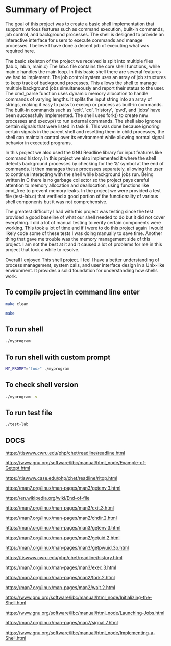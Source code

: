 # Summary of Project

The  goal of this project was to create a basic shell implementation that supports various features such as command execution, built-in commands, job control, and background processes. The shell is designed to provide an interactive interface for users to execute commands and manage processes. I believe I have done a decent job of executing what was required here. 

The basic skeleton of the project we received is split into multiple files (lab.c, lab.h, main.c) The lab.c file contains the core shell functions, while main.c handles the main loop. In this basic shell there are several features we had to implement. The job control system uses an array of job structures to keep track of background processes. This allows the shell to manage multiple background jobs simultaneously and report their status to the user. The cmd_parse function uses dynamic memory allocation to handle commands of varying lengths. It splits the input string into an array of strings, making it easy to pass to execvp or process as built-in commands. The built-in commands such as 'exit', 'cd', 'history', 'pwd', and 'jobs' have been successfully implemented. The shell uses fork() to create new processes and execvp() to run external commands. The shell also ignores certain signals that were listed in task 8. This was done because ignoring certain signals in the parent shell and resetting them in child processes, the shell can maintain control over its environment while allowing normal signal behavior in executed programs. 

In this project we also used the GNU Readline library for input features like command history. In this project we also implemented it where the shell detects background processes by checking for the '&' symbol at the end of commands. It then manages these processes separately, allowing the user to continue interacting with the shell while background jobs run. Being written in C there is no garbage collector so the project pays careful attention to memory allocation and deallocation, using functions like cmd_free to prevent memory leaks. In the project we were provided a test file (test-lab.c) that verified a good portion of the functionality of various shell components but it was not comprehensive. 

The greatest difficulty I had with this project was testing since the test provided a good baseline of what our shell needed to do but it did not cover everything. I did a lot of manual testing to verify certain components were working. This took a lot of time and if i were to do this project again I would likely code some of these tests I was doing manually to save time. Another thing that gave me trouble was the memory management side of this project. I am not the best at it and it caused a lot of problems for me in this project that took a while to resolve. 

Overall I enjoyed This shell project. I feel I have a better understanding of process management, system calls, and user interface design in a Unix-like environment. It provides a solid foundation for understanding how shells work.


## To compile project in command line enter

```bash
make clean
```

```bash
make 
```

## To run shell 

```bash
./myprogram
```

## To run shell with custom prompt

```bash
MY_PROMPT="foo>" ./myprogram
```

## To check shell version

```bash
./myprogram -v
```

## To run test file

```bash
./test-lab
```

## DOCS

https://tiswww.cwru.edu/php/chet/readline/readline.html

https://www.gnu.org/software/libc/manual/html_node/Example-of-Getopt.html

https://tiswww.case.edu/php/chet/readline/rltop.html

https://man7.org/linux/man-pages/man3/getenv.3.html

https://en.wikipedia.org/wiki/End-of-file

https://man7.org/linux/man-pages/man3/exit.3.html

https://man7.org/linux/man-pages/man2/chdir.2.html

https://man7.org/linux/man-pages/man3/getenv.3.html

https://man7.org/linux/man-pages/man2/getuid.2.html

https://man7.org/linux/man-pages/man3/getpwuid.3p.html

https://tiswww.cwru.edu/php/chet/readline/history.html

https://man7.org/linux/man-pages/man3/exec.3.html

https://man7.org/linux/man-pages/man2/fork.2.html

https://man7.org/linux/man-pages/man2/wait.2.html

https://www.gnu.org/software/libc/manual/html_node/Initializing-the-Shell.html

https://www.gnu.org/software/libc/manual/html_node/Launching-Jobs.html

https://man7.org/linux/man-pages/man7/signal.7.html

https://www.gnu.org/software/libc/manual/html_node/Implementing-a-Shell.html